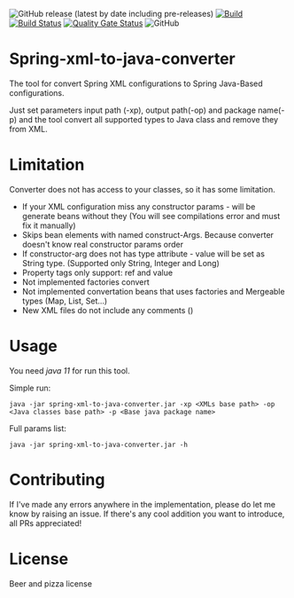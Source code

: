 ![GitHub release (latest by date including pre-releases)](https://img.shields.io/github/v/release/akvel/spring-xml-to-java-converter?include_prereleases)
[![Build](https://github.com/Akvel/spring-xml-to-java-converter/actions/workflows/build.yml/badge.svg?branch=master)](https://github.com/Akvel/spring-xml-to-java-converter/actions/workflows/build.yml)
[![Build Status](https://travis-ci.com/Akvel/spring-xml-to-java-converter.svg?branch=master)](https://travis-ci.com/Akvel/spring-xml-to-java-converter)
[![Quality Gate Status](https://sonarcloud.io/api/project_badges/measure?project=Akvel_spring-xml-to-java-converter&metric=alert_status)](https://sonarcloud.io/dashboard?id=Akvel_spring-xml-to-java-converter)
![GitHub](https://img.shields.io/github/license/akvel/spring-xml-to-java-converter)

# Spring-xml-to-java-converter
The tool for convert Spring XML configurations to Spring Java-Based configurations.

Just set parameters input path (-xp), output path(-op) and package name(-p) and the tool convert all supported types to Java class and
remove they from XML.

# Limitation

Converter does not has access to your classes, so it has some limitation.

* If your XML configuration miss any constructor params - will be generate beans without they (You will see compilations error and must fix it manually)
* Skips bean elements with named construct-Args. Because converter doesn't know real constructor params order
* If constructor-arg does not has type attribute - value will be set as String type. (Supported only String, Integer and Long)
* Property tags only support: ref and value
* Not implemented factories convert
* Not implemented convertation beans that uses factories and Mergeable types (Map, List, Set...)
* New XML files do not include any comments (<!-- -->)

# Usage

You need *java 11* for run this tool.

Simple run:
```
java -jar spring-xml-to-java-converter.jar -xp <XMLs base path> -op <Java classes base path> -p <Base java package name>
```

Full params list:
```
java -jar spring-xml-to-java-converter.jar -h
```

# Contributing

If I've made any errors anywhere in the implementation, please do let me know by raising an issue. If there's any cool addition you want to introduce, all PRs appreciated!

# License

Beer and pizza license
